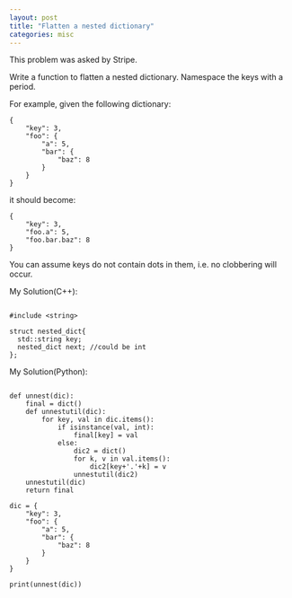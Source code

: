 ```yaml
---
layout: post
title: "Flatten a nested dictionary"
categories: misc
---
```



This problem was asked by Stripe.

Write a function to flatten a nested dictionary. Namespace the keys with a period.

For example, given the following dictionary:
```
{
    "key": 3,
    "foo": {
        "a": 5,
        "bar": {
            "baz": 8
        }
    }
}
```
it should become:
```
{
    "key": 3,
    "foo.a": 5,
    "foo.bar.baz": 8
}
```
You can assume keys do not contain dots in them, i.e. no clobbering will occur.


My Solution(C++):
```

#include <string>

struct nested_dict{
  std::string key;
  nested_dict next; //could be int
};
```


My Solution(Python):
```

def unnest(dic):
    final = dict()
    def unnestutil(dic):
        for key, val in dic.items():
            if isinstance(val, int):
                final[key] = val
            else:
                dic2 = dict()
                for k, v in val.items():
                    dic2[key+'.'+k] = v
                unnestutil(dic2)
    unnestutil(dic)
    return final

dic = {
    "key": 3,
    "foo": {
        "a": 5,
        "bar": {
            "baz": 8
        }
    }
}

print(unnest(dic))
```

